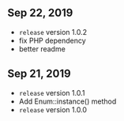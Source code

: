 Sep 22, 2019
--------------------------
- `release` version 1.0.2
- fix PHP dependency
- better readme

Sep 21, 2019
--------------------------
- `release` version 1.0.1
- Add Enum::instance() method  
- `release` version 1.0.0


